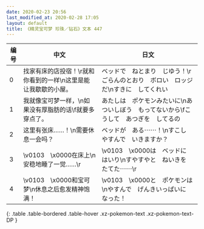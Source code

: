 ```yaml
---
date: 2020-02-23 20:56
last_modified_at: 2020-02-28 17:05
layout: default
title: 《精灵宝可梦 珍珠／钻石》文本 447
---
```

| 编号 | 中文 | 日文 |
| ---- | ---- | ---- |
| 0 | 找家有床的店投宿！\r就和你看到的一样\n这里是能让我歇歇的小屋。 | ベッドで　ねとまり　じゆう！\rごらんのとおり　ボロい　ロッジだ\nすきに　してくれい |
| 1 | 我就像宝可梦一样，\n如果没有厚脂肪的话\f就要多穿点了。 | あたしは　ポケモンみたいに\nあついしぼう　もってないから\fこうして　あつぎを　してるの |
| 2 | 这里有张床……！\n需要休息一会吗？ | ベッドが　ある⋯⋯！\nすこし　やすんで　いきますか？ |
| 3 | \v0103　\x0000在床上\n安稳地睡了一觉……\r | \v0103　\x0000は　ベッドに　はいり\nすやすやと　ねいきを　たてた⋯⋯\r |
| 4 | \v0103　\x0000和宝可梦\n休息之后愈发精神饱满！ | \v0103　\x0000と　ポケモンは\nやすんで　げんきいっぱいに　なった！ |
{: .table .table-bordered .table-hover .xz-pokemon-text .xz-pokemon-text-DP }